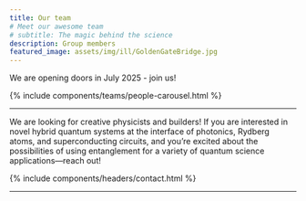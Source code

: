 ```yaml
---
title: Our team
# Meet our awesome team
# subtitle: The magic behind the science
description: Group members
featured_image: assets/img/ill/GoldenGateBridge.jpg
---
```


<!-- ## Scientific directions -->
<div class="row">
        <div class="col-md-8 mx-auto text-center mb-5">
          <p class="lead"> We are opening doors in July 2025 - join us! </p>
        </div>
</div>

{% include components/teams/people-carousel.html %}

--- 
<!-- #### We are starting a brand new group! -->
We are looking for creative physicists and builders! If you are interested in novel hybrid quantum systems at the interface of photonics, Rydberg atoms, and superconducting circuits, and you’re excited about the possibilities of using entanglement for a variety of quantum science applications—reach out!

{% include components/headers/contact.html %}

---
